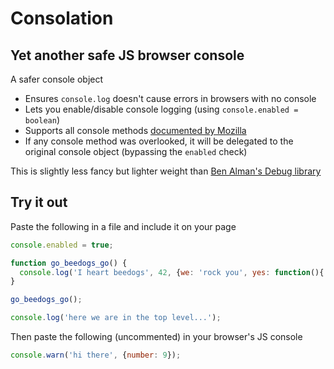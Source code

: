# Consolation

## Yet another safe JS browser console

A safer console object
- Ensures `console.log` doesn't cause errors in browsers with no console
- Lets you enable/disable console logging (using `console.enabled = boolean`)
- Supports all console methods [documented by Mozilla](https://developer.mozilla.org/en-US/docs/Web/API/console)
- If any console method was overlooked, it will be delegated to the original console object (bypassing the `enabled` check)

This is slightly less fancy but lighter weight than [Ben Alman's Debug library](http://benalman.com/projects/javascript-debug-console-log)

## Try it out

Paste the following in a file and include it on your page

```javascript
console.enabled = true;

function go_beedogs_go() {
  console.log('I heart beedogs', 42, {we: 'rock you', yes: function(){ return 'we do';}});
}

go_beedogs_go();

console.log('here we are in the top level...');
```

Then paste the following (uncommented) in your browser's JS console

```javascript
console.warn('hi there', {number: 9});
```
